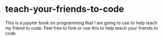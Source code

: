 # teach-your-friends-to-code
This is a jupyter book on programming that I am going to use to help teach my friend to code. Feel free to fork or use this to help teach your friends to code.
